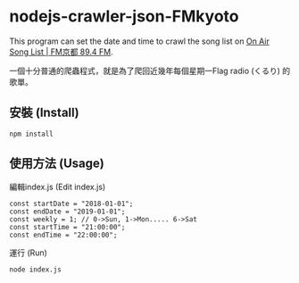 # nodejs-crawler-json-FMkyoto

This program can set the date and time to crawl the song list on [On Air Song List | FM京都 89.4 FM](http://fm-kyoto.jp/nowonair/).

一個十分普通的爬蟲程式，就是為了爬回近幾年每個星期一Flag radio (くるり) 的歌單。


## 安裝 (Install)

```shell
npm install
```

## 使用方法 (Usage)

編輯index.js (Edit index.js)
```shell
const startDate = "2018-01-01";
const endDate = "2019-01-01";
const weekly = 1; // 0->Sun, 1->Mon..... 6->Sat
const startTime = "21:00:00";
const endTime = "22:00:00";
```

運行 (Run)
```shell
node index.js
```


